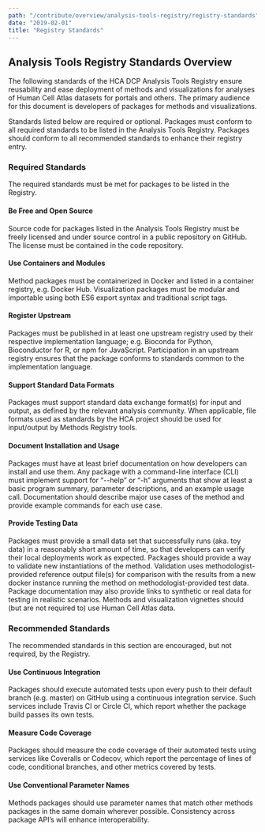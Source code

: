 ```yaml
---
path: "/contribute/overview/analysis-tools-registry/registry-standards"
date: "2019-02-01"
title: "Registry Standards"
---
```


## Analysis Tools Registry Standards Overview

The following standards of the HCA DCP Analysis Tools Registry ensure reusability and ease deployment of methods and visualizations for analyses of Human Cell Atlas datasets for portals and others.  The primary audience for this document is developers of packages for methods and visualizations.

Standards listed below are required or optional.  Packages must conform to all required standards to be listed in the Analysis Tools Registry.  Packages should conform to all recommended standards to enhance their registry entry.

### Required Standards
The required standards must be met for packages to be listed in the Registry.

#### Be Free and Open Source
Source code for packages listed in the Analysis Tools Registry must be freely licensed and under source control in a public repository on GitHub.  The license must be contained in the code repository.

#### Use Containers and Modules
Method packages must be containerized in Docker and listed in a container registry, e.g. Docker Hub.  Visualization packages must be modular and importable using both ES6 export syntax and traditional script tags.

#### Register Upstream
Packages must be published in at least one upstream registry used by their respective implementation language; e.g. Bioconda for Python, Bioconductor  for R, or npm for JavaScript. Participation in an upstream registry ensures that the package conforms to standards common to the implementation language.

#### Support Standard Data Formats
Packages must support standard data exchange format(s) for input and output, as defined by the relevant analysis community. When applicable, file formats used as standards by the HCA project should be used for input/output by Methods Registry tools.

#### Document Installation and Usage
Packages must have at least brief documentation on how developers can install and use them.  Any package with a command-line interface (CLI) must implement support for “--help” or “-h” arguments that show at least a basic program summary, parameter descriptions, and an example usage call. Documentation should describe major use cases of the method and provide example commands for each use case.

#### Provide Testing Data
Packages must provide a small data set that successfully runs (aka. toy data) in a reasonably short amount of time, so that developers can verify their local deployments work as expected. Packages should provide a way to validate new instantiations of the method. Validation uses methodologist-provided reference output file(s) for comparison with the results from a new docker instance running the method on methodologist-provided test data. Package documentation may also provide links to synthetic or real data for testing in realistic scenarios.  Methods and visualization vignettes should (but are not required to) use Human Cell Atlas data.

### Recommended Standards
The recommended standards in this section are encouraged, but not required, by the Registry.

#### Use Continuous Integration
Packages should execute automated tests upon every push to their default branch (e.g. master) on GitHub using a continuous integration service.  Such services include Travis CI or Circle CI, which report whether the package build passes its own tests.

#### Measure Code Coverage
Packages should measure the code coverage of their automated tests using services like Coveralls or Codecov, which report the percentage of lines of code, conditional branches, and other metrics covered by tests.

#### Use Conventional Parameter Names
Methods packages should use parameter names that match other methods packages in the same domain wherever possible.  Consistency across package API’s will enhance interoperability.

